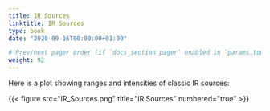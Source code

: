 ```yaml
---
title: IR Sources
linktitle: IR Sources
type: book
date: "2020-09-16T00:00:00+01:00"

# Prev/next pager order (if `docs_section_pager` enabled in `params.toml`)
weight: 92
---
```



Here is a plot showing ranges and intensities of classic IR sources:


 
 
 
{{< figure src="IR_Sources.png" title="IR Sources" numbered="true" >}}
